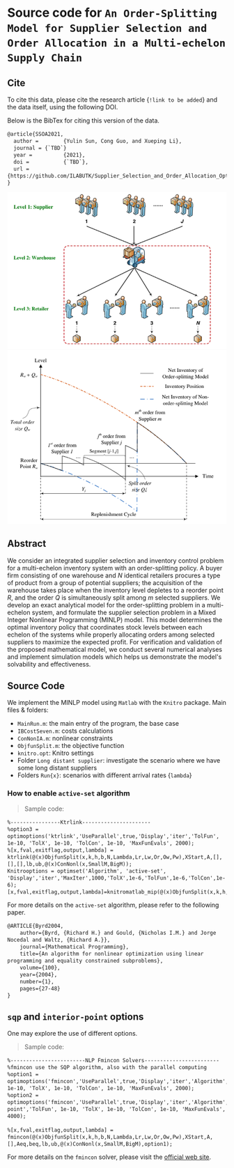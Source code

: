 # Source code for `An Order-Splitting Model for Supplier Selection and Order Allocation in a Multi-echelon Supply Chain`

## Cite
To cite this data, please cite the research article {`!link to be added`} and the data itself, using the following DOI.

Below is the BibTex for citing this version of the data.

  >
  ```
  @article{SSOA2021,
    author =        {Yulin Sun, Cong Guo, and Xueping Li},
    journal = {`TBD`}
    year =          {2021},
    doi =           {`TBD`},
    url =           {https://github.com/ILABUTK/Supplier_Selection_and_Order_Allocation_Optimization},
  } 
  ```
![Illustration of the supplier selection & order split problem](/images/ssoa.png)
![Illustration of the order split model for the warehouse](/images/warehouse.png)

## Abstract
We consider an integrated supplier selection and inventory control problem for a multi-echelon inventory system with an order-splitting policy. A buyer firm consisting of one warehouse and $N$ identical retailers procures a type of product from a group of potential suppliers; the acquisition of the warehouse takes place when the inventory level depletes to a reorder point $R$, and the order $Q$ is simultaneously split among $m$ selected suppliers. We develop an exact analytical model for the order-splitting problem in a multi-echelon system, and formulate the supplier selection problem in a Mixed Integer Nonlinear Programming (MINLP) model. This model determines the optimal inventory policy that coordinates stock levels between each echelon of the systems while properly allocating orders among selected suppliers to maximize the expected profit. For verification and validation of the proposed mathematical model, we conduct several numerical analyses and implement simulation models which helps us demonstrate the model's solvability and effectiveness.


## Source Code 

We implement the MINLP model using `Matlab` with the `Knitro` package. Main files  & folders:

- `MainRun.m`: the main entry of the program, the base case
- `IBCostSeven.m`: costs calculations 
- `ConNonIA.m`: nonlinear constraints
- `ObjfunSplit.m`: the objective function
- `knitro.opt`: Knitro settings
- Folder `Long distant supplier`: investigate the scenario where we have some long distant suppliers
- Folders `Run{x}`:  scenarios with different arrival rates {`lambda`}

### How to enable `active-set` algorithm
  > Sample code:
```
%----------------Ktrlink----------------------
%option3 = optimoptions('ktrlink','UseParallel',true,'Display','iter','TolFun', 1e-10, 'TolX', 1e-10, 'TolCon', 1e-10, 'MaxFunEvals', 2000);
%[x,fval,exitflag,output,lambda] = ktrlink(@(x)ObjfunSplit(x,k,h,b,N,Lambda,Lr,Lw,Or,Ow,Pw),XStart,A,[],[],[],lb,ub,@(x)ConNonl(x,SmallM,BigM));
Knitrooptions = optimset('Algorithm', 'active-set', 'Display','iter','MaxIter',1000,'TolX',1e-6,'TolFun',1e-6,'TolCon',1e-6);
[x,fval,exitflag,output,lambda]=knitromatlab_mip(@(x)ObjfunSplit(x,k,h,b,N,Lambda,Lr,Lw,Or,Ow,Pw,w),X0,A,bq,Aeq,beq,lb,ub,@(x)ConNonlA(x,BigM,N,Lambda,Lw),xType,'knitro.opt');
```

For more details on the `active-set` algorithm, please refer to the following paper.
>
```
@ARTICLE{Byrd2004,
    author={Byrd, {Richard H.} and Gould, {Nicholas I.M.} and Jorge Nocedal and Waltz, {Richard A.}},
    journal={Mathematical Programming},
    title={An algorithm for nonlinear optimization using linear programming and equality constrained subproblems},
    volume={100},
    year={2004},
    number={1},
    pages={27-48}
}
```

## `sqp` and `interior-point` options
One may explore the use of different options.
  > Sample code:
```
%------------------------NLP Fmincon Solvers------------------------
%fmincon use the SQP algorithm, also with the parallel computing
%option1 = optimoptions('fmincon','UseParallel',true,'Display','iter','Algorithm','sqp','TolFun', 1e-10, 'TolX', 1e-10, 'TolCon', 1e-10, 'MaxFunEvals', 2000);
%option2 = optimoptions('fmincon','UseParallel',true,'Display','iter','Algorithm','interior-point','TolFun', 1e-10, 'TolX', 1e-10, 'TolCon', 1e-10, 'MaxFunEvals', 4000);

%[x,fval,exitflag,output,lambda] = fmincon(@(x)ObjfunSplit(x,k,h,b,N,Lambda,Lr,Lw,Or,Ow,Pw),XStart,A,[],Aeq,beq,lb,ub,@(x)ConNonl(x,SmallM,BigM),option1);
```

For more details on the `fmincon` solver, please visit the [official web site](https://www.mathworks.com/help/optim/ug/fmincon.html).
